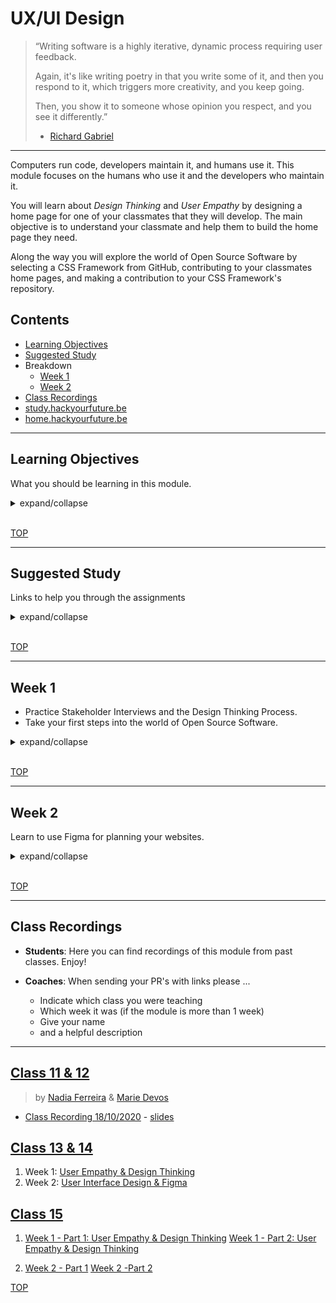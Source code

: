 # UX/UI Design

> “Writing software is a highly iterative, dynamic process requiring user feedback.
>
> Again, it's like writing poetry in that you write some of it, and then you respond to it, which triggers more creativity, and you keep going.
>
> Then, you show it to someone whose opinion you respect, and you see it differently.”
>
> - [Richard Gabriel](https://dreamsongs.com/PoetryOfProgramming.html)

---

Computers run code, developers maintain it, and humans use it. This module focuses on the humans who use it and the developers who maintain it.

You will learn about _Design Thinking_ and _User Empathy_ by designing a home page for one of your classmates that they will develop. The main objective is to understand your classmate and help them to build the home page they need.

Along the way you will explore the world of Open Source Software by selecting a CSS Framework from GitHub, contributing to your classmates home pages, and making a contribution to your CSS Framework's repository.

## Contents

- [Learning Objectives](#learning-objectives)
- [Suggested Study](#suggested-study)
- Breakdown
  - [Week 1](#week-1)
  - [Week 2](#week-2)
- [Class Recordings](#class-recordings)
- [study.hackyourfuture.be](https://study.hackyourfuture.be)
- [home.hackyourfuture.be](https://home.hackyourfuture.be/)

---

## Learning Objectives

What you should be learning in this module.

<details>
<summary>expand/collapse</summary>
<br>

- You can interview another student to learn their motivations, needs, and blocks
- You can use paper to sketch a design and test it with a user
- You can describe the design cycle and apply it to building a home page for others
- You can write user journeys for websites that you visit
- You can use figma to collaboratively plan a website design

### Research, Definition

- You will be able to describe the design cycle and what steps you will take in each state (Empathize, define, ideate, prototype, testing and implement).
- You will be able to decide when quantitative data is necessary or when qualitative data is necessary, and how to collect both types of data.
- You will be able to conduct some user research to understand user needs, motivations and pain points. Such as user Interview and a user survey.
- You will understand how to interpret quantitative and qualitative data.
- You will be able to use the user research data gathered to define the problem that you need to solve and write a hypothesis on a potential solution.
- You will use rapid prototyping techniques (such as paper prototyping) to test initial design hypotheses and receive user feedback.
- You will use your research findings and initial rapid prototyping to map the user journeys for your websites

### Ideate

- You will learn some of the key design principles, such as alignment, proximity, contrast, balance and space
- You can use Figma to collaboratively plan a website design
- You will learn the basics of using a component library (Atomic design system ?)
- You will be able to understand how to make a website design more accessible.

### Open Source Software

- You will learn what Open Source Software is and why it is important
- You will be able to make a contribution to an Open Source project following their Guidelines and Code of Conduct
- You will be able to evaluate similar Open Source libraries to decide which is best for your project
- You will know how to select an Open Source license for your project

</details>
<br>

[TOP](#ux-ui-design)

---

## Suggested Study

Links to help you through the assignments

<details>
<summary>expand/collapse</summary>
<br>

You don't need to learn all of this, it's _a lot_ of links.

These links will always be here for you when you need them in the future.

### User Experience and User Interfaces

<details>
<summary>Empathy for Developers</summary>
<br>

- [What is Empathy?](https://codingwithempathy.com/2016/05/03/empathy-an-essential-skill-in-software-development/)
- [Empathy can be Learned](https://medium.com/old-code-new-tricks/software-development-on-the-empathy-spectrum-f77596faeabc)
- [interaction-design.org](https://www.interaction-design.org/literature/article/design-thinking-getting-started-with-empathy)
- [Inclusion](http://danielwestheide.com/blog/2017/01/16/the-empathic-programmer.html)
- [Use Empathy to Build Software Products](https://www.youtube.com/watch?v=mlPg6x8CRfk)
- [Soft Skills for Hardcore Developers](https://podtail.com/podcast/make-better-software/ed-finkler-soft-skills-for-hardcore-developers/)
- [EDD - Empathy Driven Development](https://www.infoq.com/news/2015/06/empathy-development)
- [Integrating Empathy 1](https://thenewstack.io/empathy-secret-sauce-good-software-development/)
- [Integrating Empathy 2](https://simpleprogrammer.com/empathy-software-developers/)
- [Some Practical Tips](https://truefit.io/blog/how-to-instill-empathy-in-the-software-development-process)
- [FreeCodeCamp](https://www.freecodecamp.org/news/how-empathy-makes-you-a-better-software-engineer/)

</details>
<details>
<summary>UX Research, User Interviews & Personas</summary>
<br>

### UX Research

- [designkit.org](https://www.designkit.org/methods)
- [Career Foundry](https://careerfoundry.com/en/blog/ux-design/how-to-conduct-user-experience-research-like-a-professional/)
- [interaction-design.org](https://www.interaction-design.org/literature/topics/ux-research)
- [Zero to UX](https://www.youtube.com/channel/UCWJE3xgMkuekX376g3SiwrQ)
- [Research Report](https://www.youtube.com/watch?v=esg5iUALAJM)

### User Interviews

- [Structured, Semi-Structured, Unstructured](https://www.youtube.com/watch?v=jy-QGuWE7PQ)
- [How to talk to Users](https://www.youtube.com/watch?v=MT4Ig2uqjTc&t)
- [designkit.org](https://www.designkit.org/methods/interview)
- [Stephanie Walter](https://stephaniewalter.design/blog/a-cheatsheet-for-user-interview-and-follow-ups-questions/)
- [How to run a User Interview (twitch)](https://www.youtube.com/watch?v=qAws7eXItMk&t=249s)
- [Career Foundry](https://www.youtube.com/watch?v=5tVbFfGDQCk)
- [Service Design Show](https://www.youtube.com/watch?v=wkLIVhxoZ8s)
- [interaction-design.org](https://www.interaction-design.org/literature/article/how-to-conduct-user-interviews)

### Personas

- [interaction-design.org](https://www.youtube.com/watch?v=XnG4c4gXaQY)
- [Robert Smith](https://www.youtube.com/watch?v=vZ578SqL1oA)
- [Abnux](https://www.youtube.com/watch?v=GaEdg9zTdB8)

</details>
<details>
<summary>Design Thinking</summary>
<br>

- Design Thinking Process: [Sprouts](https://www.youtube.com/watch?v=_r0VX-aU_T8),[Stanford](https://web.stanford.edu/~mshanks/MichaelShanks/files/509554.pdf)
  1. Empathize
  2. Define
  3. Ideate
  4. Prototype
  5. Test
- [invisionapp](https://www.invisionapp.com/inside-design/what-is-design-thinking/)
- [Creative Confidence (TED)](https://www.ted.com/talks/david_kelley_how_to_build_your_creative_confidence)
- [First Step: Noticing (TED)](https://www.ted.com/talks/tony_fadell_the_first_secret_of_design_is_noticing)
- [Design Thinking (TED)](https://www.youtube.com/watch?v=Q80wUnju5YA)
- [Collaboration & Innovation (TED)](https://www.youtube.com/watch?v=ZBxZC9I6xyk)
- [Visualize It (TED)](https://www.youtube.com/watch?v=TPXrheqhTCs)
- [interaction-design.org](https://www.interaction-design.org/literature/topics/design-thinking)
- [dschool.stanford.edu](https://dschool.stanford.edu/resources)
- [The Wallet Challenge](https://medium.com/@erio/bringing-design-thinking-into-the-workplace-the-wallet-design-challenge-544c727d3752)
- [The Coffee Filter Challenge](https://www.tedxvenlo.com/news/guido-stompff-design-thinking/)
- Process Guides:
  - [Design is a Process](https://dschool-old.stanford.edu/sandbox/groups/k12/wiki/c739e/attachments/ade8c/An_Intro_to_DT_Slides_07_10_09.pdf?sessionID=8cbdfc6129ceb041dbad2247ffc9d0112fd0ebce)
  - [Explanatory](https://dschool-old.stanford.edu/sandbox/groups/designresources/wiki/36873/attachments/74b3d/ModeGuideBOOTCAMP2010L.pdf)
  - [Justin Ferrell workshop](https://www.youtube.com/watch?v=Z4gAugRGpeY&t)

</details>
<details>
<summary>Design Thinking for Developers</summary>
<br>

- [Design Thinking Process](https://www.khomp.com/en/design-thinking-in-software-development/)
- [9 Tips](https://techeries.com/9-software-development-tips-successfully-incorporate-design-thinking-projects/)
- [Design Thinking vs. Agile](http://blogs.infor.com/insights/2017/11/outside-the-code-development-with-design-thinking.html)
- [Waterfall vs Agile vs DT](https://www.artefactgroup.com/articles/post-agile-a-design-thinking-approach-to-software-development/)
- [Ultimate Guide to UI/UX Design](http://ptgmedia.pearsoncmg.com/images/9780321965516/samplepages/0321965515.pdf)
- [Big Data & DT](http://www.ibmbigdatahub.com/blog/dynamic-duo-big-data-and-design-thinking)
- [Longer, Detailed Talk](https://www.youtube.com/watch?v=FtUS1W3HymA)
- [Beware the User!](https://medium.com/@blakeross/mr-fart-s-favorite-colors-3177a406c775)
- next level: [Art Thinking](https://www.fastcompany.com/3019082/coding-is-an-art-software-people-should-learn-art-thinking)

</details>
<details>
<summary>General</summary>
<br>

- [designnotes](https://www.designnotes.co/) (huge repository of sites with design resources, inspiration…)
- [designinspiration](https://www.designspiration.com/)
- [Learn Design with Me](https://www.youtube.com/watch?v=WZQYt5HZ0-E&list=PLDtHAiqIa4wa5MBbE_XDoqY51sAkQnkjt)

</details>
<details>
<summary>User experience (UX)</summary>
<br>

- [uxchecklist.github.io](https://uxchecklist.github.io/) - Complete list of methods and techniques used in UX design
- [Jacob Nielsen’s Heuristics](https://www.nngroup.com/articles/ten-usability-heuristics/)
- [Short videos on YouTube](https://www.youtube.com/c/NNgroup/videos) about UX, UI, explaining all concepts of the design field.
- [The (condensed) basics of UX and UI design](https://medium.com/hh-design/crash-course-ui-design-25d13ff60962)
- [Usability.gov](https://www.usability.gov/index.html)
- [UXBooth](https://www.uxbooth.com/)
- [UXMovement](https://uxmovement.com/)
- [UXCollective](https://uxdesign.cc/)
- [InsideDesign by InVision](https://www.invisionapp.com/inside-design/)
- [A List Apart](https://alistapart.com/)
- [UX Planet](https://uxplanet.org/)
- https://spotify.design/stories/process
- https://uxmag.com/
- https://www.nngroup.com/

</details>
<details>
<summary>Gestalt</summary>
<br>

- https://www.canva.com/learn/gestalt-theory/
- [www.87seconds.com - lesson-from-our-designers-gestalt-principles](https://www.87seconds.com/lesson-from-our-designers-gestalt-principles/?gclid=EAIaIQobChMIqbLZoYWz3QIVBrXtCh0kPQiaEAAYASAAEgIRF_D_BwE)
- [interaction-design.org](https://www.interaction-design.org/literature/topics/gestalt-principles)
- [nngroup.com](https://www.nngroup.com/articles/principles-visual-design/) UI Principles
- Conceptual Integrity: [safnet](http://www.safnet.com/writing/tech/2011/11/mythical-man-month-conceptual-integrity.html), [CSEWeb](http://cseweb.ucsd.edu/~wgg/CSE131B/Design/node6.html), [DZone](https://dzone.com/articles/lean-tools-conceptual-0), [deep read](http://www.dcs.warwick.ac.uk/oldmodelling/hi/theses/allan/chapter5.pdf)

</details>
<details>
<summary>Colour</summary>
<br>

- https://color.adobe.com/nl/create
- http://khroma.co/
- https://picular.co/
- http://paletton.com
- https://htmlcolorcodes.com/

</details>
<details>
<summary>Iconography</summary>
<br>

- https://thenounproject.com/
- https://www.flaticon.com/
- https://icons.mono.company/
- https://remixicon.com/

</details>
<details>
<summary>Typography and Fonts</summary>
<br>

- https://fontjoy.com/
- https://fonts.google.com/
- https://www.grillitype.com/free_trials
- https://www.fontsquirrel.com/
- https://www.supremo.co.uk/typeterms/
- https://velvetyne.fr/
- https://www.fonts.ninja/ - Try and discover fonts
- https://betterwebtype.com/web-typography-resources/ - Everything you need to know about web typography
- https://typographyhandbook.com/
- https://www.fontshop.com/glossary - All the terms of typography
- https://typespiration.com/ - Collection and inspiration of typography combinations

</details>
<details>
<summary>Style Guides</summary>
<br>

- [Style Guide Guide](https://bradfrost.github.io/style-guide-guide/) by Brad Frost

</details>
<details>
<summary>Accessibility</summary>
<br>

- https://hackyourfuture.github.io/study/#/html-css/accessibility
- https://www.w3.org/WAI/WCAG21/quickref/
- https://www.w3.org/WAI/standards-guidelines/wcag/
- https://webaim.org/
- https://www.microsoft.com/design/inclusive/
- https://accessibility-for-teams.com/
- https://www.a11yproject.com/
- https://www.nngroup.com/articles/keyboard-accessibility/
- https://accessibility.blog.gov.uk/2016/09/02/dos-and-donts-on-designing-for-accessibility/
- https://wave.webaim.org/ - Browser plugin
- https://chrome.google.com/webstore/detail/arc-toolkit/chdkkkccnlfncngelccgbgfmjebmkmce?hl=en - Chrome extension
- https://developers.google.com/web/tools/lighthouse - Chrome dev tool
- https://www.deque.com/axe/ - Chrome extension

</details>
<details>
<summary>Imagery and Photography</summary>
<br>

- Downloads: https://unsplash.com/
- https://www.pexels.com/
- https://icons8.com/

</details>
<details>
<summary>Illustration</summary>
<br>

- https://icons8.com/vector-creator
- https://icons8.com/illustrations
- https://www.drawkit.io/
- https://undraw.co/

</details>
<details>
<summary>Design inspiration</summary>
<br>

- https://www.awwwards.com/
- https://httpster.net/2020/aug/
- http://mindsparklemag.com/
- https://medium.muz.li/
- https://dribbble.com/
- https://www.behance.net/
- https://www.invisionapp.com/talks - Talks and interviews about UX and Design.

</details>
<details>
<summary>Free Courses</summary>
<br>

- [Hack Design](https://hackdesign.org/) Free design lessons by designers.
- [Design Lab](http://trydesignlab.com/) Design course with mentorship and projects.

</details>
<details>
<summary>Figma</summary>
<br>

Web based tool for interface design, collaborative, add plugins from community (free, up to 2 editors and 3 projects)

Video explanation of Figma features on their official [YouTube channel](https://www.youtube.com/playlist?list=PLXDU_eVOJTx6zk5MDarIs0asNoZqlRG23&mkt_tok=eyJpIjoiWXpJd09HRmhOelkzWW1aaCIsInQiOiJoRVRDT05JVSsrNzRzTmtBcUdtcDhVYVNsXC95Z2Vwbm92bzVWeGlGSXlnNVJ0REdad21kR05oNHhOZldOUmtscTJLSlwvWmE1ZFZOV0J4bjFQeGliT0h6cmRybTFFdzBHMTZaOHhTbVhha0tCWlZXbmdYTUE1Mk1pczJuRisxeFZMIn0%3D).

- [Build reusable components](https://www.youtube.com/watch?v=k8y9SRPB78Q&list=PLXDU_eVOJTx7QHLShNqIXL1Cgbxj7HlN4&index=4)
- [Create reusable color styles](https://www.youtube.com/watch?v=d01Ql9ZtVnk&list=PLXDU_eVOJTx7QHLShNqIXL1Cgbxj7HlN4&index=5)
- [Create a shareable team library](https://www.youtube.com/watch?v=79T8Q6OBmRk&list=PLXDU_eVOJTx7QHLShNqIXL1Cgbxj7HlN4&index=6)
- [Collaborate in real-time with multiplayer](https://www.youtube.com/watch?v=Zj163lgt_kI&list=PLXDU_eVOJTx7QHLShNqIXL1Cgbxj7HlN4&index=7)
- [Build and present interactive prototypes](https://www.youtube.com/watch?v=X5qiBwqptek&list=PLXDU_eVOJTx7QHLShNqIXL1Cgbxj7HlN4&index=8)
- [Handoff seamlessly to developers](https://www.youtube.com/watch?v=B242nuM3y2s&list=PLXDU_eVOJTx7QHLShNqIXL1Cgbxj7HlN4&index=9)
- [Explore Design Features in Figma](https://www.youtube.com/playlist?list=PLXDU_eVOJTx6zk5MDarIs0asNoZqlRG23&mkt_tok=eyJpIjoiWXpJd09HRmhOelkzWW1aaCIsInQiOiJoRVRDT05JVSsrNzRzTmtBcUdtcDhVYVNsXC95Z2Vwbm92bzVWeGlGSXlnNVJ0REdad21kR05oNHhOZldOUmtscTJLSlwvWmE1ZFZOV0J4bjFQeGliT0h6cmRybTFFdzBHMTZaOHhTbVhha0tCWlZXbmdYTUE1Mk1pczJuRisxeFZMIn0%3D)

</details>
<details>
<summary>UI Kits</summary>
<br>

- https://www.figma.com/templates/
- https://www.uistore.design/types/figma/
- https://www.figmafreebies.com/
- https://www.figmafinder.com/
- [Spell checker for Figma](https://www.figma.com/community/plugin/754026612866636376/SPELLL---Spell-Checking-for-Figma)
- [Accessibility checker for Figma](https://www.figma.com/community/plugin/732603254453395948/Stark)

</details>
<details>
<summary>More Softwares</summary>
<br>

- **Adobe XD**: Interface design and prototyping tool, shared docs, 2GB cloud storage ([free, up to 2 editors and 1 shared document](https://www.adobe.com/be_en/products/xd.html))
- **Sketch**: Interface design / UX and prototyping tool, collaborative ([paid, 30 days trial](https://www.sketch.com/))
- **MindMeister**: Flowcharts and mind maps ([free, up to 3 maps](https://www.mindmeister.com/))
- **Draw.io**: Flowcharts ([paid, 30 days trial](https://drawio-app.com/))

</details>
<details>
<summary>Books</summary>
<br>

- [Don't Make Me Think](https://www.bol.com/nl/p/don-t-make-me-think-revisited/9200000018192369/?bltgh=mLaCpZW-IMbD3dNO48xFIA.1_4.5.ProductImage), by Steve Krug [Suggested study]
- [The User Experience Team of One](https://www.bol.com/nl/p/the-user-experience-team-of-one/9200000082272796/?bltgh=tY-6frkLAyHyaaL6EtNEPQ.1_4.5.ProductImage): A Research and Design Survival Guide, by Leah Buley
- Information Architecture for the World Wide Web, by Louis Rosenfeld and Peter Morville
- [Universal Principles of Design](https://www.bol.com/nl/p/universal-principles-of-design/1001004007106781/?bltgh=mm-7k83-XaFdUXIrXSJObA.1_4.6.ProductImage), by William Lidwell, Kritina Holden, and Jill Butler
- [Information Architecture for the World Wide Web](https://www.bol.com/nl/p/information-architecture-4e/9200000037168400/?bltg=itm_event%3Dclick%26mmt_id%3DX3GnoJ7%40oK68MSh3gAkpbQAAB7Y%26slt_type%3Drecommendations%26pg_nm%3Dpdp%26slt_id%3Dprd_reco%26slt_nm%3Dproduct_recommendations%26slt_pos%3DC1%26slt_owner%3Dccs%26itm_type%3Dproduct%26itm_lp%3D1%26itm_id%3D9200000037168400&bltgh=vKsCEcB7ild3J74TfKNNfQ.1_8_9.10.ProductImage), by Louis Rosenfeld and Peter Morville
- [Atomic Design](https://bradfrost.com/blog/post/atomic-web-design/), by Brad Frost
- [Design Systems](https://www.bol.com/nl/p/design-systems/9200000088832671/) by Alla Kholmatova
- HTML&CSS design and build websites - Jon Duckett ([Free PDF](https://wtf.tw/ref/duckett.pdf)) ([Official website](http://www.htmlandcssbook.com/))
- [Free Online book on Design Engineering](https://www.designbetter.co/design-engineering-handbook)

</details>

### Open Source Software

<details>
<summary>What is Open Source Software?</summary>
<br>

- [Mozilla](https://www.youtube.com/watch?v=7c0IrsDsNaw)
- [Brian Daigle](https://www.youtube.com/watch?v=1ehpgbb3XD0)
  codes of conduct and github walk-through: https://www.youtube.com/watch?v=c6b6B9oN4Vg
- [Explained with Legos](https://www.youtube.com/watch?v=a8fHgx9mE5U)
- [And with recipes](https://www.youtube.com/watch?v=9ShgYrBkTRs)
- [Open Source vs. Closed Source](https://www.youtube.com/watch?v=2q91vTvc7YE)
- [Free/Libre vs. Open Source](https://www.youtube.com/watch?v=Ag1AKIl_2GM) (think "free speech", not "free food")

To learn more about all things Open, check out the [Open Knowledge Foundation](https://okfn.org) and [Open Knowledge Belgium](https://openknowledge.be).

</details>
<details>
<summary>Open Source Licenses</summary>
<br>

The license attached to an Open Source project is not just a detail! Check out these links to learn more about the many licenses available:

- [opensource.org](https://opensource.org/licenses)
- [choosealicense.com](https://choosealicense.com/)
- [techsoup](https://www.techsoup.org/support/articles-and-how-tos/making-sense-of-software-licensing)
- [infoworld](https://www.infoworld.com/article/2839560/sticking-a-license-on-everything.html)
- copyleft: [what is this?](https://www.youtube.com/watch?v=6Xky8HTqaZo), [copyleft.org](https://copyleft.org/)
- :) [ErikMcClure/bad-licenses](https://github.com/ErikMcClure/bad-licenses)

</details>
<details>
<summary>Codes of Conduct</summary>
<br>

The Code of Conduct in an Open Source project describes how contributors should treat each other. Open Source projects are about sharing and welcoming:

- [Contributor Covenant](https://www.contributor-covenant.org/)
- [opensource.guide](https://opensource.guide/code-of-conduct/)
- [opensourcedesign.net](https://opensourcedesign.net/code-of-conduct/)

</details>
<details>
<summary>Contributor Guidelines</summary>
<br>

Contributor Guidelines are important to standardize coding practices and workflows for an Open Source project. You could think of it as describing how the code should be treated:

- [mozillascience](https://mozillascience.github.io/working-open-workshop/contributing/)
- [docs.github.com](https://docs.github.com/en/github/building-a-strong-community/setting-guidelines-for-repository-contributors)
- Templates
  - [briandk](https://gist.github.com/briandk/3d2e8b3ec8daf5a27a62)
  - [opensource.com](https://opensource.com/life/16/3/contributor-guidelines-template-and-tips)
- Examples
  - [opensource.guide](https://github.com/github/opensource.guide/blob/main/CONTRIBUTING.md)
  - [github/docs](https://github.com/github/docs/blob/main/CONTRIBUTING.md)
  - [microsoft/vscode](https://github.com/microsoft/vscode/blob/main/CONTRIBUTING.md)
  - [atom/atom](https://github.com/atom/atom/blob/master/CONTRIBUTING.md)
  - [voxmedia](https://github.com/voxmedia/open-source-contribution-guidelines)

</details>
<details>
<summary>How to Contribute</summary>
<br>

- [opensource.guide](https://opensource.guide/)
- [freecodecamp](https://github.com/FreeCodeCamp/how-to-contribute-to-open-source)
- [contribution-guide.org](https://www.contribution-guide.org/)
- [redhat](https://www.redhat.com/en/resources/open-source-participation-guidelines-overview)
- [better-programming](https://medium.com/better-programming/4-effortless-steps-for-contributing-to-open-source-projects-35000599367b)
- Small contributions matter!
  - [Why the GitHub metric monoculture?](https://medium.com/@leskis/why-the-github-metric-monoculture-d179a2f1d130)
  - [pybot](https://github.com/lpmi-13/pypobot)

and finally ...

- [Contribute to this Project!](https://github.com/Syknapse/Contribute-To-This-Project)

</details>

</details>
<br>

[TOP](#ux-ui-design)

---

## Week 1

- Practice Stakeholder Interviews and the Design Thinking Process.
- Take your first steps into the world of Open Source Software.

<details>
<summary>expand/collapse</summary>
<br>

### Before Class

- [Design is future](https://www.youtube.com/watch?v=zodT9bCdIiI) - a film that includes main insights about the key role of design while explaining how it helps professionals, businesses and society to be more innovative and sustainable
- [User Experience](https://youtu.be/whtBPzY4K-k) from one of the world leaders of UX Jared Spool. Covers many topics in this hour video interview
- [empathyprompts.net](https://empathyprompts.net/)
- [Design Thinking Process](https://www.youtube.com/watch?v=_r0VX-aU_T8)

### During Class

> [the slide show is here](https://docs.google.com/presentation/d/1zkW-TvU96l-hbZQG00nLsk5IpEhM8fj5VYa_Me_m43g/edit?usp=sharing)

#### Before Break

- _~10 minutes, all together_: Ice breaker! Tell a story as a class one sentence a time starting with - "**One day I was walking down the street ...**"
- _~15 minutes, all together_: What is design? Why is it important?
- _~60 minutes, small groups_: [Draw Toast](https://www.drawtoast.com/)
- _~20 minutes, all together_: each group shares how to make toast (for digital drawing: [Excali Draw](https://excalidraw.com/)

<!--
  Drawing the flow on how to make toast is a good initial exercise - 45 minutes
  You get students to draw out the steps they take to make toast.

  Initially they list out how they like their toast (lightly toasted, with jam on etc),
  they then draw out the steps needed and present this to each other.

  This is good for introducing user needs, pain points, user journey mapping, creating a user flow diagram and presenting.
  Usually people come up with different flows etc, so it’s good for discussions on the need to gather user research and define problems etc.
-->

#### After Break

- _~20 minutes, all together_: Interviews! Discuss the why's and how's of discovering your stakeholder's needs
- _~50 minutes, small groups_: Prepare for this module's project
  - Read through the [./interview-template.md](./interview-template.md) you will use to design each others' Home Pages.
- _~20 minutes, all together_:
  - each group shares what they discussed
  - answer questions about the projects
  - generate pairs for the project using your class randomizer

### After Class

> individual project, 2 weeks

You've come full circle, time to rebuild that home page you started in the Precourse. Over the next two weeks you will be rebuilding your home page at `username.github.io` to showcase everything you've learned so far.

There will be 3 parts to the 2-week project in UX/UI Design:

- **Designing**: Practice User Interviews and Design Thinking by working in pairs to come up with your Home Page backlogs, wireframes and READMEs.
  1. You will each create a repository and fork each other's repositories. (do not add each other as collaborators!)
  2. Push your interview notes to the `/planning` folder in _your fork_ of their Home Page and send them a PR
  3. Help each other turn the interview notes into a Backlog and a complete Wireframe. then you're on your own!
- **Developing**: Practice solo development by turning your backlog into your new Home Page. Learn about open source libraries by choosing and using a CSS Framework in your project.
  1. Complete your Development Strategy
  2. Set up your Project Board & Issues
  3. Develop!
  4. Retrospect
- **Contributing**: Practice contributing to Open Source projects. A contribution can be as simple as fixing a spelling mistake, adding a translation, or participating in an issue's discussion. It's best to make small contributions you are sure will be helpful:
  - Contribute to your classmates' Home Pages. They will not give you access to their repo, so you will need to use a Fork and comment in issues/PRs as an outside collaborator.
  - Make a contribution to your CSS Framework's repository. This doesn't need to be anything fancy, whatever you are comfortable with!

You home page is a never-ending project. You can continuously improve it as you learn more, and we will rebuild it again at HYF after you learn about JavaScript APIs. The goal in these two weeks is only to make a solid start, not make everything perfect.

#### Checklist

```markdown
## My Home Page

- [repo]()
  - with your partner:
  - [ ] README
  - on your own:
  - [ ] License
  - [ ] Contributor Guidelines
  - [ ] Code of Conduct
  - [ ] [project board]()
- [live demo](https://username.github.io)
- /planning
  - with your project partner:
  - [ ] interview (your completed interview template)
  - [ ] backlog (developed with your partner based on the interview)
  - [ ] wireframe (design your site's outline together)
  - [ ] retrospective
  - on your own:
  - [ ] schedule (like communication plan, but for yourself)
  - [ ] constraints
  - [ ] development strategy
  - [ ] Figma file (in week 2)
- Technical Requirements. do your best to include each of these in your site:
  - [ ] CSS Selectors
  - [ ] CSS Flexbox
  - [ ] CSS Grid
  - [ ] CSS Animation
  - [ ] CSS Media Queries
  - [ ] HTML Semantic elements
  - [ ] ARIA labels

## My Contributions

- Home Pages:
  - [ ] [classmate's name](link_to_your_contribution)
  - [ ] [classmate's name](link_to_your_contribution)
  - [ ] [classmate's name](link_to_your_contribution)
  - ... why stop at 3?
```

</details>
<br>

[TOP](#ux-ui-design)

---

## Week 2

Learn to use Figma for planning your websites.

<details>
<summary>expand/collapse</summary>
<br>

### Before Class

- Create a Figma account: www.figma.com
- Watch the following tutorials:
  - [What's Figma?](https://www.youtube.com/watch?v=Cx2dkpBxst8&list=PLXDU_eVOJTx7QHLShNqIXL1Cgbxj7HlN4)
  - [Setup account, teams, projects, and files](https://www.youtube.com/watch?v=hrHL2VLMl7g&list=PLXDU_eVOJTx7QHLShNqIXL1Cgbxj7HlN4&index=2)
  - [Get a tour of the Editor](https://www.youtube.com/watch?v=DSrbwCrEIII&list=PLXDU_eVOJTx7QHLShNqIXL1Cgbxj7HlN4&index=3)

### During Class

- [Class Slideshow](./slides/week-2-benjamin.pdf)
- [The World Needs Designers](https://www.youtube.com/watch?v=BYS4JXW0f5g)

### After Class

> individual, figma practice

**Home Page Figma**: Using your wireframe from last week as a starting point, create a design document for your home page using Figma. This can be done with your partner from last week if you like, but can also be individual.

No new issues for this assignment, you can link to it from your week 1 project issue and from your home page repository.

</details>
<br>

[TOP](#ux-ui-design)

---

## Class Recordings

- **Students**: Here you can find recordings of this module from past classes. Enjoy!
- **Coaches**: When sending your PR's with links please ...

  - Indicate which class you were teaching
  - Which week it was (if the module is more than 1 week)
  - Give your name
  - and a helpful description

---

## [Class 11 & 12](https://github.com/hackyourfuturebelgium/class-11-12)

> by [Nadia Ferreira](https://nadiaferreira.com/) & [Marie Devos](https://github.com/mariedevos)

- [Class Recording 18/10/2020](https://vimeo.com/469672798) - [slides](./slides/week-2.pdf)

## [Class 13 & 14](https://github.com/hackyourfuturebelgium/class-13-14)

1. Week 1: [User Empathy & Design Thinking](https://vimeo.com/519167473)
2. Week 2: [User Interface Design & Figma](https://vimeo.com/520914260)

## [Class 15](https://github.com/hackyourfuturebelgium/class-15)
1. [Week 1 - Part 1: User Empathy & Design Thinking](https://vimeo.com/544483531)
   [Week 1 - Part 2: User Empathy & Design Thinking](https://vimeo.com/544484950)

2. [Week 2 - Part 1](https://vimeo.com/547386915)
   [Week 2 -Part 2](https://vimeo.com/547386915)
   

[TOP](#ux-ui-design)

